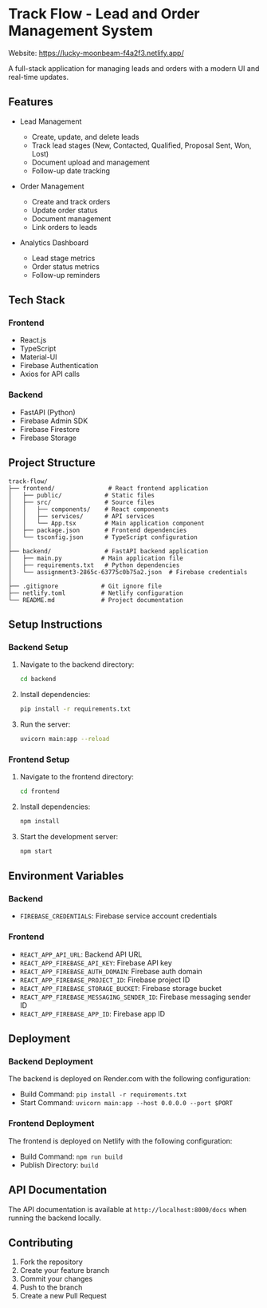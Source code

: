 # Track Flow - Lead and Order Management System

Website: https://lucky-moonbeam-f4a2f3.netlify.app/

A full-stack application for managing leads and orders with a modern UI and real-time updates.

## Features

- Lead Management
  - Create, update, and delete leads
  - Track lead stages (New, Contacted, Qualified, Proposal Sent, Won, Lost)
  - Document upload and management
  - Follow-up date tracking

- Order Management
  - Create and track orders
  - Update order status
  - Document management
  - Link orders to leads

- Analytics Dashboard
  - Lead stage metrics
  - Order status metrics
  - Follow-up reminders

## Tech Stack

### Frontend
- React.js
- TypeScript
- Material-UI
- Firebase Authentication
- Axios for API calls

### Backend
- FastAPI (Python)
- Firebase Admin SDK
- Firebase Firestore
- Firebase Storage

## Project Structure

```
track-flow/
├── frontend/               # React frontend application
│   ├── public/            # Static files
│   ├── src/               # Source files
│   │   ├── components/    # React components
│   │   ├── services/      # API services
│   │   └── App.tsx        # Main application component
│   ├── package.json       # Frontend dependencies
│   └── tsconfig.json      # TypeScript configuration
│
├── backend/               # FastAPI backend application
│   ├── main.py           # Main application file
│   ├── requirements.txt   # Python dependencies
│   └── assignment3-2865c-63775c0b75a2.json  # Firebase credentials
│
├── .gitignore            # Git ignore file
├── netlify.toml          # Netlify configuration
└── README.md             # Project documentation
```

## Setup Instructions

### Backend Setup
1. Navigate to the backend directory:
   ```bash
   cd backend
   ```
2. Install dependencies:
   ```bash
   pip install -r requirements.txt
   ```
3. Run the server:
   ```bash
   uvicorn main:app --reload
   ```

### Frontend Setup
1. Navigate to the frontend directory:
   ```bash
   cd frontend
   ```
2. Install dependencies:
   ```bash
   npm install
   ```
3. Start the development server:
   ```bash
   npm start
   ```

## Environment Variables

### Backend
- `FIREBASE_CREDENTIALS`: Firebase service account credentials

### Frontend
- `REACT_APP_API_URL`: Backend API URL
- `REACT_APP_FIREBASE_API_KEY`: Firebase API key
- `REACT_APP_FIREBASE_AUTH_DOMAIN`: Firebase auth domain
- `REACT_APP_FIREBASE_PROJECT_ID`: Firebase project ID
- `REACT_APP_FIREBASE_STORAGE_BUCKET`: Firebase storage bucket
- `REACT_APP_FIREBASE_MESSAGING_SENDER_ID`: Firebase messaging sender ID
- `REACT_APP_FIREBASE_APP_ID`: Firebase app ID

## Deployment

### Backend Deployment
The backend is deployed on Render.com with the following configuration:
- Build Command: `pip install -r requirements.txt`
- Start Command: `uvicorn main:app --host 0.0.0.0 --port $PORT`

### Frontend Deployment
The frontend is deployed on Netlify with the following configuration:
- Build Command: `npm run build`
- Publish Directory: `build`

## API Documentation

The API documentation is available at `http://localhost:8000/docs` when running the backend locally.

## Contributing

1. Fork the repository
2. Create your feature branch
3. Commit your changes
4. Push to the branch
5. Create a new Pull Request
